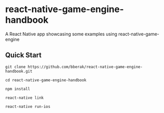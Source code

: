 # react-native-game-engine-handbook

A React Native app showcasing some examples using react-native-game-engine

## Quick Start

```
git clone https://github.com/bberak/react-native-game-engine-handbook.git

cd react-native-game-engine-handbook

npm install

react-native link

react-native run-ios
```
